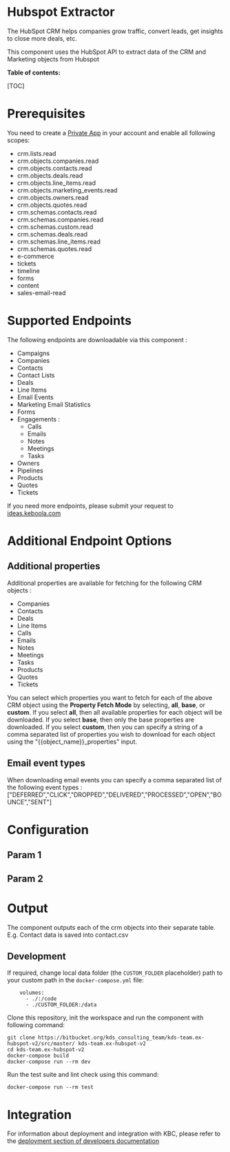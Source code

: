 Hubspot Extractor
=============

The HubSpot CRM helps companies grow traffic, convert leads, get insights to close more deals, etc.

This component uses the HubSpot API to extract data of the CRM and Marketing objects from Hubspot

**Table of contents:**

[TOC]

Prerequisites
=============
You need to create a [Private App](https://developers.hubspot.com/docs/api/migrate-an-api-key-integration-to-a-private-app) 
in your account and enable all following scopes:
* crm.lists.read
* crm.objects.companies.read
* crm.objects.contacts.read
* crm.objects.deals.read
* crm.objects.line_items.read
* crm.objects.marketing_events.read
* crm.objects.owners.read
* crm.objects.quotes.read
* crm.schemas.contacts.read
* crm.schemas.companies.read
* crm.schemas.custom.read
* crm.schemas.deals.read
* crm.schemas.line_items.read
* crm.schemas.quotes.read
* e-commerce
* tickets
* timeline
* forms
* content
* sales-email-read

Supported Endpoints
===================

The following endpoints are downloadable via this component :

* Campaigns
* Companies
* Contacts
* Contact Lists
* Deals
* Line Items
* Email Events
* Marketing Email Statistics
* Forms
* Engagements : 
  * Calls
  * Emails
  * Notes
  * Meetings
  * Tasks
* Owners
* Pipelines
* Products
* Quotes
* Tickets

If you need more endpoints, please submit your request to
[ideas.keboola.com](https://ideas.keboola.com/)

Additional Endpoint Options
===================

## Additional properties
Additional properties are available for fetching for the following CRM objects :

* Companies
* Contacts
* Deals
* Line Items
* Calls
* Emails
* Notes
* Meetings
* Tasks
* Products
* Quotes
* Tickets

You can select which properties you want to fetch for each of the above CRM object using the **Property Fetch Mode**
by selecting, **all**, **base**, or **custom**. If you select **all**, then all available properties for each object will be downloaded. 
If you select **base**, then only the base properties are downloaded. 
If you select **custom**, then you can specify a string of a comma separated list of properties you wish to download for each object using the "{{object_name}}_properties" input.

## Email event types

When downloading email events you can specify a comma separated list of the following event types : ["DEFERRED","CLICK","DROPPED","DELIVERED","PROCESSED","OPEN","BOUNCE","SENT"]


Configuration
=============

Param 1
-------

Param 2
-------

Output
=============

The component outputs each of the crm objects into their separate table. E.g. Contact data is saved into contact.csv

Development
-----------

If required, change local data folder (the `CUSTOM_FOLDER` placeholder) path to
your custom path in the `docker-compose.yml` file:

~~~~~~~~~~~~~~~~~~~~~~~~~~~~~~~~~~~~~~~~~~~~~~~~~~~~~~~~~~~~~~~~~~~~~~~~~~~~~~~~
    volumes:
      - ./:/code
      - ./CUSTOM_FOLDER:/data
~~~~~~~~~~~~~~~~~~~~~~~~~~~~~~~~~~~~~~~~~~~~~~~~~~~~~~~~~~~~~~~~~~~~~~~~~~~~~~~~

Clone this repository, init the workspace and run the component with following
command:

~~~~~~~~~~~~~~~~~~~~~~~~~~~~~~~~~~~~~~~~~~~~~~~~~~~~~~~~~~~~~~~~~~~~~~~~~~~~~~~~
git clone https://bitbucket.org/kds_consulting_team/kds-team.ex-hubspot-v2/src/master/ kds-team.ex-hubspot-v2
cd kds-team.ex-hubspot-v2
docker-compose build
docker-compose run --rm dev
~~~~~~~~~~~~~~~~~~~~~~~~~~~~~~~~~~~~~~~~~~~~~~~~~~~~~~~~~~~~~~~~~~~~~~~~~~~~~~~~

Run the test suite and lint check using this command:

~~~~~~~~~~~~~~~~~~~~~~~~~~~~~~~~~~~~~~~~~~~~~~~~~~~~~~~~~~~~~~~~~~~~~~~~~~~~~~~~
docker-compose run --rm test
~~~~~~~~~~~~~~~~~~~~~~~~~~~~~~~~~~~~~~~~~~~~~~~~~~~~~~~~~~~~~~~~~~~~~~~~~~~~~~~~

Integration
===========

For information about deployment and integration with KBC, please refer to the
[deployment section of developers
documentation](https://developers.keboola.com/extend/component/deployment/)
